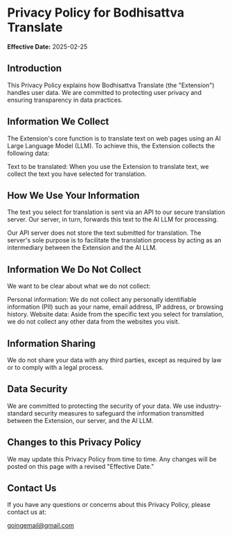 # Privacy Policy for Bodhisattva Translate

**Effective Date:** 2025-02-25

## Introduction

This Privacy Policy explains how Bodhisattva Translate (the "Extension") handles user data. We are committed to protecting user privacy and ensuring transparency in data practices.

## Information We Collect

The Extension's core function is to translate text on web pages using an AI Large Language Model (LLM). To achieve this, the Extension collects the following data:

Text to be translated: When you use the Extension to translate text, we collect the text you have selected for translation.

## How We Use Your Information

The text you select for translation is sent via an API to our secure translation server. Our server, in turn, forwards this text to the AI LLM for processing.

Our API server does not store the text submitted for translation. The server's sole purpose is to facilitate the translation process by acting as an intermediary between the Extension and the AI LLM.

## Information We Do Not Collect

We want to be clear about what we do not collect:

Personal information: We do not collect any personally identifiable information (PII) such as your name, email address, IP address, or browsing history.
Website data: Aside from the specific text you select for translation, we do not collect any other data from the websites you visit.
## Information Sharing

We do not share your data with any third parties, except as required by law or to comply with a legal process.

## Data Security

We are committed to protecting the security of your data. We use industry-standard security measures to safeguard the information transmitted between the Extension, our server, and the AI LLM.

## Changes to this Privacy Policy

We may update this Privacy Policy from time to time. Any changes will be posted on this page with a revised "Effective Date."

## Contact Us

If you have any questions or concerns about this Privacy Policy, please contact us at:

goingemail@gmail.com

